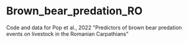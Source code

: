 # Brown_bear_predation_RO
Code and data for Pop et al., 2022 "Predictors of brown bear predation events on livestock in the Romanian Carpathians"
